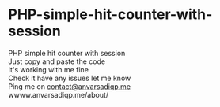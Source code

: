 # PHP-simple-hit-counter-with-session<br>
PHP simple hit counter with session<br>
Just copy and paste the code<br>
It's working with me fine<br>
Check it have any issues let me know<br>
Ping me on contact@anvarsadiqp.me<br>
wwww.anvarsadiqp.me/about/<br>

<?php
error_reporting(0);
session_start();
  if(isset($_SESSION['start'])){
	  if (file_exists('hit.txt')) {
          $fil = fopen('hit.txt', r);
          $dat = fread($fil, filesize('hit.txt'));
          echo "Hit:".$dat;
          }
    }
  else{
	  if (file_exists('hit.txt')){
	  $fil = fopen('hit.txt', r);
	  $dat = fread($fil, filesize('hit.txt')); 
	  echo $dat+1;
	  fclose($fil);
	  $fil = fopen('hit.txt', w);
	  fwrite($fil, $dat+1);
	  }
	$_SESSION['start'] = "started";
  }
?>

